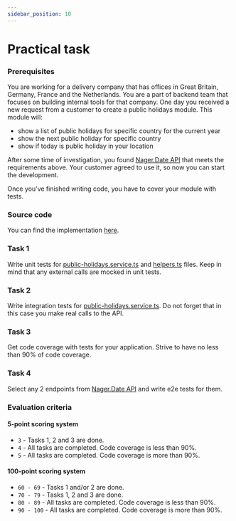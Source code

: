 ```yaml
---
sidebar_position: 10
---
```


# Practical task
### Prerequisites

You are working for a delivery company that has offices in Great Britain, Germany, France and the Netherlands. You are a part of backend team that focuses on building internal tools for that company. One day you received a new request from a customer to create a public holidays module. This module will:
- show a list of public holidays for specific country for the current year
- show the next public holiday for specific country
- show if today is public holiday in your location

After some time of investigation, you found [Nager.Date API](https://date.nager.at/swagger/index.html) that meets the requirements above. Your customer agreed to use it, so now you can start the development. 

Once you’ve finished writing code, you have to cover your module with tests. 

### Source code

You can find the implementation [here](https://gitbud.epam.com/diana_baburina/ngmp-public/-/tree/main/testing).

### Task 1

Write unit tests for [public-holidays.service.ts](https://gitbud.epam.com/diana_baburina/ngmp-public/-/blob/main/testing/src/services/public-holidays.service.ts) and [helpers.ts](https://gitbud.epam.com/diana_baburina/ngmp-public/-/blob/main/testing/src/helpers.ts) files. Keep in mind that any external calls are mocked in unit tests.

### Task 2

Write integration tests for [public-holidays.service.ts](https://gitbud.epam.com/diana_baburina/ngmp-public/-/blob/main/testing/src/services/public-holidays.service.ts). Do not forget that in this case you make real calls to the API.

### Task 3

Get code coverage with tests for your application. Strive to have no less than 90% of code coverage.

### Task 4

Select any 2 endpoints from [Nager.Date API](https://date.nager.at/swagger/index.html) and write e2e tests for them. 

### Evaluation criteria

#### 5-point scoring system
- `3` - Tasks 1, 2 and 3 are done.
- `4` - All tasks are completed. Code coverage is less than 90%.
- `5` - All tasks are completed. Code coverage is more than 90%.

#### 100-point scoring system
- `60 - 69` - Tasks 1 and/or 2 are done.
- `70 - 79` - Tasks 1, 2 and 3 are done.
- `80 - 89` - All tasks are completed. Code coverage is less than 90%.
- `90 - 100` - All tasks are completed. Code coverage is more than 90%.


